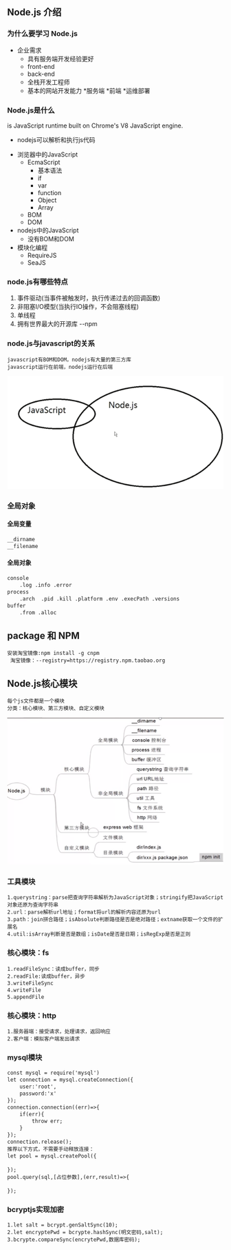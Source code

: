 ## Node.js 介绍

### 为什么要学习 Node.js

- 企业需求
    + 具有服务端开发经验更好
    + front-end
    + back-end
    + 全栈开发工程师
    + 基本的网站开发能力
        *服务端
        *前端
        *运维部署

### Node.js是什么
is JavaScript runtime built on Chrome's V8 JavaScript engine.
* nodejs可以解析和执行js代码
- 浏览器中的JavaScript
    + EcmaScript
        * 基本语法
        * if
        * var
        * function
        * Object
        * Array
    + BOM
    + DOM
- nodejs中的JavaScript
    + 没有BOM和DOM
- 模块化编程
    + RequireJS
    + SeaJS

### node.js有哪些特点
1. 事件驱动(当事件被触发时，执行传递过去的回调函数)    
2. 非阻塞I/O模型(当执行IO操作，不会阻塞线程)
3. 单线程
4. 拥有世界最大的开源库 --npm

### node.js与javascript的关系

    javascript有BOM和DOM，nodejs有大量的第三方库
    javascript运行在前端，nodejs运行在后端
![](./picture/nodejs_js_diff.png)

### 全局对象
#### 全局变量
    __dirname
    __filename

#### 全局对象

    console
        .log .info .error 
    process
        .arch  .pid .kill .platform .env .execPath .versions
    buffer
        .from .alloc 

## package 和 NPM

    安装淘宝镜像:npm install -g cnpm
     淘宝镜像：--registry=https://registry.npm.taobao.org

## Node.js核心模块
    每个js文件都是一个模块
    分类：核心模块、第三方模块、自定义模块
![](./picture/模块思维导图.png)
### 工具模块
    1.querystring：parse把查询字符串解析为JavaScript对象；stringify把JavaScript对象还原为查询字符串
    2.url：parse解析url地址；format将url的解析内容还原为url
    3.path：join拼合路径；isAbsolute判断路径是否是绝对路径；extname获取一个文件的扩展名
    4.util:isArray判断是否是数组；isDate是否是日期；isRegExp是否是正则

### 核心模块：fs

    1.readFileSync：读成buffer，同步
    2.readFile:读成buffer，异步
    3.writeFileSync
    4.writeFile
    5.appendFile
### 核心模块：http

    1.服务器端：接受请求，处理请求，返回响应
    2.客户端：模拟客户端发出请求

### mysql模块
    
    const mysql = require('mysql')
    let connection = mysql.createConnection({
        user:'root',
        password:'x'
    });
    connection.connection((err)=>{
        if(err){
            throw err;
        }
    });
    connection.release();
    推荐以下方式，不需要手动释放连接：
    let pool = mysql.createPool({

    });
    pool.query(sql,[占位参数],(err,result)=>{

    });

### bcryptjs实现加密

    1.let salt = bcrypt.genSaltSync(10);
    2.let encryptePwd = bcrypte.hashSync(明文密码,salt);
    3.bcrypte.compareSync(encrytePwd,数据库密码);

